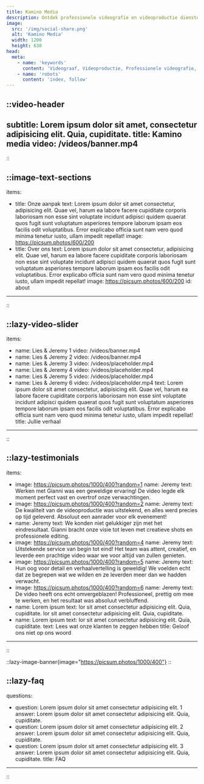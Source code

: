```yaml
---
title: Kamino Media
description: Ontdek professionele videografie en videoproductie diensten voor bruiloften, evenementen en bedrijven. Laat jouw verhaal op unieke wijze vastleggen door een ervaren videograaf in limburg.
image:
  src: '/img/social-share.png'
  alt: 'Kamino Media'
  width: 1200
  height: 630
head:
  meta:
    - name: 'keywords'
      content: 'Videograaf, Videoproductie, Professionele videografie, Creatieve videografie, Videografie diensten, Video editing, Video maker, Videograaf limburg, Films en video’s, Cinematografie'
    - name: 'robots'
      content: 'index, follow'
---
```


::video-header
---
subtitle: Lorem ipsum dolor sit amet, consectetur adipisicing elit. Quia, cupiditate.
title: Kamino media
video: /videos/banner.mp4
---
::

::image-text-sections
---
items:
  - title: Onze aanpak
    text: Lorem ipsum dolor sit amet consectetur, adipisicing elit. Quae vel, harum ea labore facere cupiditate corporis laboriosam non esse sint voluptate incidunt adipisci quidem quaerat quos fugit sunt voluptatum asperiores tempore laborum ipsam eos facilis odit voluptatibus. Error explicabo officia sunt nam vero quod minima tenetur iusto, ullam impedit repellat!
    image: https://picsum.photos/600/200
  - title: Over ons
    text: Lorem ipsum dolor sit amet consectetur, adipisicing elit. Quae vel, harum ea labore facere cupiditate corporis laboriosam non esse sint voluptate incidunt adipisci quidem quaerat quos fugit sunt voluptatum asperiores tempore laborum ipsam eos facilis odit voluptatibus. Error explicabo officia sunt nam vero quod minima tenetur iusto, ullam impedit repellat!
    image: https://picsum.photos/600/200
    id: about
---
::

::lazy-video-slider
---
items:
  - name: Lies & Jeremy 1
    video: /videos/banner.mp4
  - name: Lies & Jeremy 2
    video: /videos/banner.mp4
  - name: Lies & Jeremy 3
    video: /videos/placeholder.mp4
  - name: Lies & Jeremy 4
    video: /videos/placeholder.mp4
  - name: Lies & Jeremy 5
    video: /videos/placeholder.mp4
  - name: Lies & Jeremy 6
    video: /videos/placeholder.mp4
text: Lorem ipsum dolor sit amet consectetur, adipisicing elit. Quae vel, harum ea labore facere cupiditate corporis laboriosam non esse sint voluptate incidunt adipisci quidem quaerat quos fugit sunt voluptatum asperiores tempore laborum ipsam eos facilis odit voluptatibus. Error explicabo officia sunt nam vero quod minima tenetur iusto, ullam impedit repellat!
title: Jullie verhaal
---
::

::lazy-testimonials
---
items:
  - image: https://picsum.photos/1000/400?random=1
    name: Jeremy
    text: Werken met Gianni was een geweldige ervaring! De video legde elk moment perfect vast en overtrof onze verwachtingen.
  - image: https://picsum.photos/1000/400?random=2
    name: Jeremy
    text: De kwaliteit van de videoproductie was uitstekend, en alles werd precies op tijd geleverd. Absoluut een aanrader voor elk evenement!
  - name: Jeremy
    text: We konden niet gelukkiger zijn met het eindresultaat. Gianni bracht onze visie tot leven met creatieve shots en professionele editing.
  - image: https://picsum.photos/1000/400?random=4
    name: Jeremy
    text: Uitstekende service van begin tot eind! Het team was attent, creatief, en leverde een prachtige video waar we voor altijd van zullen genieten.
  - image: https://picsum.photos/1000/400?random=5
    name: Jeremy
    text: Hun oog voor detail en verhaalvertelling is geweldig! We voelden echt dat ze begrepen wat we wilden en ze leverden meer dan we hadden verwacht.
  - image: https://picsum.photos/1000/400?random=6
    name: Jeremy
    text: De video heeft ons echt omvergeblazen! Professioneel, prettig om mee te werken, en het resultaat was absoluut verbluffend.
  - name: Lorem ipsum
    text: lor sit amet consectetur adipisicing elit. Quia, cupiditate. lor sit amet consectetur adipisicing elit. Quia, cupiditate.
  - name: Lorem ipsum
    text: lor sit amet consectetur adipisicing elit. Quia, cupiditate.
text: Lees wat onze klanten te zeggen hebben
title: Geloof ons niet op ons woord
---
::

::lazy-image-banner{image="https://picsum.photos/1000/400"}
::

::lazy-faq
---
questions:
  - question: Lorem ipsum dolor sit amet consectetur adipisicing elit. 1
    answer: Lorem ipsum dolor sit amet consectetur adipisicing elit. Quia, cupiditate.
  - question: Lorem ipsum dolor sit amet consectetur adipisicing elit. 2
    answer: Lorem ipsum dolor sit amet consectetur adipisicing elit. Quia, cupiditate.
  - question: Lorem ipsum dolor sit amet consectetur adipisicing elit. 3
    answer: Lorem ipsum dolor sit amet consectetur adipisicing elit. Quia, cupiditate.
title: FAQ
---
::
